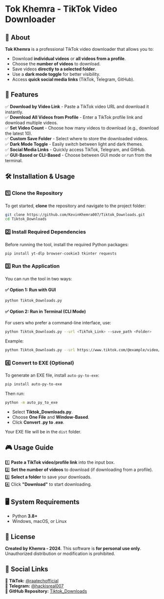 # Tok Khemra - TikTok Video Downloader

## 📌 About
**Tok Khemra** is a professional TikTok video downloader that allows you to:
- Download **individual videos** or **all videos from a profile**.
- Choose the **number of videos** to download.
- Save videos **directly to a selected folder**.
- Use a **dark mode toggle** for better visibility.
- Access **quick social media links** (TikTok, Telegram, GitHub).

## 🚀 Features
✅ **Download by Video Link** - Paste a TikTok video URL and download it instantly.  
✅ **Download All Videos from Profile** - Enter a TikTok profile link and download multiple videos.  
✅ **Set Video Count** - Choose how many videos to download (e.g., download the latest 10).  
✅ **Custom Save Folder** - Select where to store the downloaded videos.  
✅ **Dark Mode Toggle** - Easily switch between light and dark themes.  
✅ **Social Media Links** - Quickly access TikTok, Telegram, and GitHub.  
✅ **GUI-Based or CLI-Based** - Choose between GUI mode or run from the terminal.  

## 🛠 Installation & Usage
### **1️⃣ Clone the Repository**
To get started, **clone** the repository and navigate to the project folder:
```sh
git clone https://github.com/KevinKhemra007/Tiktok_Downloads.git
cd Tiktok_Downloads
```

### **2️⃣ Install Required Dependencies**
Before running the tool, install the required Python packages:
```sh
pip install yt-dlp browser-cookie3 tkinter requests
```

### **3️⃣ Run the Application**
You can run the tool in two ways:
#### ✅ **Option 1: Run with GUI**
```sh
python Tiktok_Downloads.py
```
#### ✅ **Option 2: Run in Terminal (CLI Mode)**
For users who prefer a command-line interface, use:
```sh
python Tiktok_Downloads.py --url <TikTok_Link> --save_path <Folder>
```
Example:
```sh
python Tiktok_Downloads.py --url https://www.tiktok.com/@example/video/12345 --save_path "C:/Users/YourName/Downloads"
```

### **4️⃣ Convert to EXE (Optional)**
To generate an EXE file, install `auto-py-to-exe`:
```sh
pip install auto-py-to-exe
```
Then run:
```sh
python -m auto_py_to_exe
```
- Select **Tiktok_Downloads.py**.
- Choose **One File** and **Window-Based**.
- Click **Convert .py to .exe**.

Your EXE file will be in the `dist` folder.

## 🎮 Usage Guide
1️⃣ **Paste a TikTok video/profile link** into the input box.  
2️⃣ **Set the number of videos** to download (if downloading from a profile).  
3️⃣ **Select a folder** to save your downloads.  
4️⃣ Click **"Download"** to start downloading.  

## 🖥 System Requirements
- Python **3.8+**
- Windows, macOS, or Linux

## 📄 License
**Created by Khemra - 2024**. This software is **for personal use only**. Unauthorized distribution or modification is prohibited.

## 🔗 Social Links
📌 **TikTok:** [@raatechofficial](https://www.tiktok.com/@raatechofficial)  
📌 **Telegram:** [@hackisreal007](https://t.me/hackisreal007)  
📌 **GitHub Repository:** [Tiktok_Downloads](https://github.com/KevinKhemra007/Tiktok_Downloads.git)
